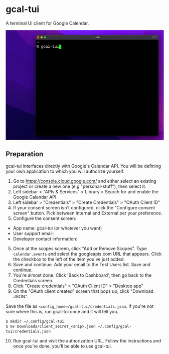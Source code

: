 gcal-tui
========

A terminal UI client for Google Calendar.

![Screencast](./docs/screencast.gif)

Preparation
-----------

gcal-tui interfaces directly with Google's Calendar API. You will be defining your own application to which you will authorize yourself.

1. Go to https://console.cloud.google.com/ and either select an existing project or create a new one (e.g "personal-stuff"), then select it.
2. Left sidebar > "APIs & Services" > Library > Search for and enable the Google Calendar API
2. Left sidebar > "Credentials" > "Create Credentials" > "OAuth Client ID"
3. If your consent screen isn't configured, click the "Configure consent screen" button. Pick between Internal and External per your preference.
4. Configure the consent screen:
  - App name: gcal-tui (or whatever you want)
  - User support email: <your email>
  - Developer contact information: <your email>
5. Once at the scopes screen, click "Add or Remove Scopes". Type `calendar.events` and select the googleapis.com URL that appears. Click the checkbox to the left of the item you've just added.
6. Save and continue. Add your email to the Test Users list. Save and continue.
7. You're almost done. Click 'Back to Dashboard', then go back to the Credentials screen.
8. Click "Create credentials" > "OAuth Client ID" > "Desktop app"
9. On the "OAuth client created" screen that pops up, click "Download JSON".

Save the file as `<config_home>/gcal-tui/credentials.json`. If you're not sure where this is, run gcal-tui once and it will tell you.

```
$ mkdir ~/.config/gcal-tui
$ mv Downloads/client_secret_<snip>.json ~/.config/gcal-tui/credentials.json
```

10. Run gcal-tui and visit the authorization URL. Follow the instructions and once you're done, you'll be able to use gcal-tui.